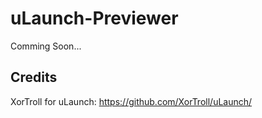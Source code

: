 # uLaunch-Previewer

Comming Soon...

## Credits

XorTroll for uLaunch: https://github.com/XorTroll/uLaunch/
